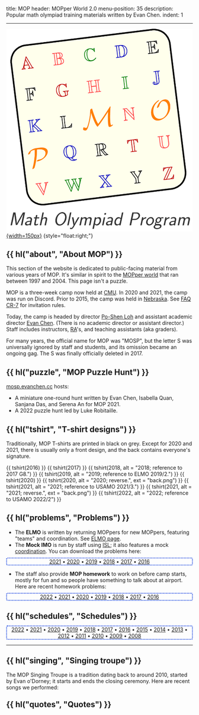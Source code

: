 title: MOP
header: MOPper World 2.0
menu-position: 35
description: Popular math olympiad training materials written by Evan Chen.
indent: 1

---

[![Not an official logo, but comedic](static/mop/abcde.png){width=150px}](static/mop/abcde.png)
{style="float:right;"}

## {{ hl("about", "About MOP") }}

This section of the website is dedicated to public-facing
material from various years of MOP.
It's similar in spirit to the [MOPper world](http://moppers.kaseorg.com/)
that ran between 1997 and 2004.
This page isn't a puzzle.

MOP is a three-week camp now held at [CMU](https://cmu.edu).
In 2020 and 2021, the camp was run on Discord.
Prior to 2015, the camp was held in [Nebraska](https://unl.edu).
See [FAQ CR-7](https://web.evanchen.cc/faq-rules.html#CR-7)
for invitation rules.

Today, the camp is headed by director
[Po-Shen Loh](https://www.math.cmu.edu/~ploh/cmu.shtml)
and assistant academic director [Evan Chen](index.html).
(There is no academic director or assistant director.)
Staff includes instructors, [RA][ra]'s, and
teaching assistants (aka graders).

[ra]: https://en.wikipedia.org/wiki/Resident_assistant

For many years, the official name for MOP was "MOSP",
but the letter S was universally ignored by staff and students,
and its omission became an ongoing gag.
The S was finally officially deleted in 2017.

## {{ hl("puzzle", "MOP Puzzle Hunt") }}

[mosp.evanchen.cc](mosp.evanchen.cc) hosts:

- A miniature one-round hunt written by
  Evan Chen, Isabella Quan, Sanjana Das, and Serena An for MOP 2021.
- A 2022 puzzle hunt led by Luke Robitaille.

## {{ hl("tshirt", "T-shirt designs") }}

Traditionally, MOP T-shirts are printed in black on grey.
Except for 2020 and 2021, there is usually only a front design,
and the back contains everyone's signature.

{{ tshirt(2016) }}
{{ tshirt(2017) }}
{{ tshirt(2018, alt = "2018; reference to 2017 G8.") }}
{{ tshirt(2019, alt = "2019; reference to ELMO 2019/2.") }}
{{ tshirt(2020) }}
{{ tshirt(2020, alt = "2020; reverse.", ext = "back.png") }}
{{ tshirt(2021, alt = "2021; reference to USAMO 2021/3.") }}
{{ tshirt(2021, alt = "2021; reverse.", ext = "back.png") }}
{{ tshirt(2022, alt = "2022; reference to USAMO 2022/2") }}

## {{ hl("problems", "Problems") }}

- The **ELMO** is written by returning MOPpers for new MOPpers,
  featuring "teams" and coordination.
  See [ELMO page](https://web.evanchen.cc/elmo/general.html).
- The **Mock IMO** is run by staff using [ISL](faq-rules.html#CR-11);
  it also features a mock
  [coordination](https://web.evanchen.cc/faq-rules.html#CR-10).
  You can download the problems here:

<div class="chooser list-chooser" markdown="block">

- [2021](static/mop/mockimo/2021.pdf)
- [2020](static/mop/mockimo/2020.pdf)
- [2019](static/mop/mockimo/2019.pdf)
- [2018](static/mop/mockimo/2018.pdf)
- [2017](static/mop/mockimo/2017.pdf)
- [2016](static/mop/mockimo/2016.pdf)

</div>

- The staff also provide **MOP homework** to work on before camp starts,
  mostly for fun and so people have something to talk about at airport.
  Here are recent homework problems:

<div class="chooser list-chooser" markdown="block">

- [2022](static/mop/homework/MOP2022HW.pdf)
- [2021](static/mop/homework/MOP2021HW.pdf)
- [2020](static/mop/homework/MOP2020HW.pdf)
- [2019](static/mop/homework/MOP2019HW.pdf)
- [2018](static/mop/homework/MOP2018HW.pdf)
- [2017](static/mop/homework/MOP2017HW.pdf)
- [2016](static/mop/homework/MOP2016HW.pdf)

</div>

## {{ hl("schedules", "Schedules") }}

<div class="chooser list-chooser" markdown="block">

- [2022](static/mop/schedules/2022.pdf)
- [2021](static/mop/schedules/2021.pdf)
- [2020](static/mop/schedules/2020.pdf)
- [2019](static/mop/schedules/2019.pdf)
- [2018](static/mop/schedules/2018.pdf)
- [2017](static/mop/schedules/2017.pdf)
- [2016](static/mop/schedules/2016.pdf)
- [2015](static/mop/schedules/2015.pdf)
- [2014](static/mop/schedules/2014.pdf)
- [2013](static/mop/schedules/2013.pdf)
- [2012](static/mop/schedules/2012.pdf)
- [2011](static/mop/schedules/2011.pdf)
- [2010](static/mop/schedules/2010.pdf)
- [2009](static/mop/schedules/2009.pdf)
- [2008](static/mop/schedules/2008.pdf)

</div>

---

## {{ hl("singing", "Singing troupe") }}

The MOP Singing Troupe is a tradition dating back to around 2010,
started by Evan o'Dorney; it starts and ends the closing ceremony.
Here are recent songs we performed:

<div class="chooser empty-chooser"></div>
<div data-header="Singing troupe 2022" data-year="2022" class="hidden" markdown="1">
- Defying Gravity
- Into the Unknown
- Another Day of Sun
- Music of the Night
- A Million Dreams
</div>

<div data-header="Singing troupe 2021" data-year="2021" class="hidden" markdown="1">
- Defying Gravity
- Another Day of Sun
- Into the Unknown
</div>

<div data-header="Singing troupe 2020" data-year="2020" class="hidden" markdown="1">
- A Million Dreams
- Defying Gravity
</div>

<div data-header="Singing troupe 2019" data-year="2019" class="hidden" markdown="1">
- Defying Gravity
- Good For You
- My Eyes
- My Heart Will Go On
- Requiem
- Unravel (English version)
</div>

<div data-header="Singing troupe 2018" data-year="2018" class="hidden" markdown="1">
- A Million Dreams
- Defying Gravity
- Memory
- My Eyes
- Rewrite the Stars
</div>

<div data-header="Singing troupe 2012" data-year="2012" class="hidden" markdown="1">
- Defying Gravity
- Do You Hear the People Sing
- I'm a Rock
- Memory
- On My Own
- One Short Day
- Popular
- Shall We Dance
- The Music of the Night
- The Phantom of the Opera
- The Point of No Return
- The Wizard and I
</div>

<div data-header="Singing troupe 2011" data-year="2011" class="hidden" markdown="1">
- Defying Gravity, and parody
	[Coordinate Bashing](https://web.evanchen.cc/static/sonnhard.pdf)
- Do You Hear The People Sing, and parody *Do You Hear the Teapot Sing*
- Finite Simple Group of Order Two
- Memory
- Music of the Night
- One Short Day
- Shall We Dance?
- Think of Me
- Wishing You Were Somehow Here Again
- Wonderful
</div>

## {{ hl("quotes", "Quotes") }}

<div class="chooser empty-chooser"></div>

<div data-year="2022" data-header="Quotes 2022" class="hidden" markdown="block">
- Franklyn Wang: "Evan has contributed to a decrease in Resnik's reputation."<br>
	Brandon Wang: "Evan is not solely responsible, right?
	Others are also responsible."<br>
	Franklyn Wang: "Yeah, like Resnik."
- Luke Robitaille: "I did not make ARML tiebreakers
	as a 12-year-old this year."
- Staff: "Let O be a point inside cyclic quadrilateral ABCD.
	Diagonals AC and BD intersect at P.
	Let X be the isogonal conjugate of B with respect to ODP.
	Show that one of the two points X and B lies on BX."
- Also staff: "Alice says, 'you are a doofus'.
	Bob says, 'no you'. Compute the total number of words exchanged."
- Milan Haiman: "This is a 2-page solution right?"<br>
	Po-Shen Loh: "No, it's 15."
- Sign on the way to breakfast: "Statue removed for restoration."<br>
	Espen Slettnes: "What statue? I don't see it."
- Andrew Lin: "There's nothing wrong with light mode."
- Luke Robitaille: "Some people should sing louder.
	This is Singing Troupe, not Singing Luke."
- Found on a fortune cookie:
	"Hard work pays off in the future. Laziness pays off now."
- Kevin Wu: "Their corn tastes more like their garlic bread
	than their garlic bread does."
- Franklyn Wang: "As Winston Churchill said during World War Two,
	'If you’re going through hell, keep going.'
	That’s what you do for this problem."
- Evan Chen, while teaching class:
	"I can't wait for class to end."
- Rachel Zhang: "Evan's like, tiny, right?"
- Henry Jiang: "I lose everything. One time I lost something,
	and then someone picked it up, and then he lost it, so I found it again."
- Jeff Lin: "Teaching your four-year-old to drink is
	like teaching your eight grader bary."
- Po-Shen Loh: "And I think this is a lesson we can all learn from,
	especially for the IMO team:
	when you do something, do it with full commitment."<br>
	Luke Robitaille: "So basically, you're saying that a
	full commitment is what you're thinking of?"
- Franklyn Wang: "Do piranha plants exist?
	Or are they just a Mario thing?"
- Holden Mui: "How’s the corn?"<br>
	Po-Shen Loh: "It’s very dehydrated.
	It’s like they forgot to add water."
	Sophie Liu: "I described it as pieces of matter
	that just so happen to be yellow."
- Derek Liu: "If four of you took 7 days to solve ELMO 6,
	by pigeonhole one of you took only one day to solve it."
- Cordelia Hu: "Any solution is a one-liner
	if the line is sufficiently long."<br>
	Evan Chen: "Aren't lines supposed to be infinite in length or something?"
- "One day [Resnik] had corn, then the next day they had corn
	with green beans, and you could clearly tell it was yesterday's corn.
	Then the next day they had fried rice with corn and green beans."
- Feodor Yevtushenko: "This rice tastes like rice except
	one in every like 20 grains is uncooked."<br>
	(Derek Liu: "Did you mean one in every 20 grains is cooked?")
- Many people: "Mr. Turtle, Mr. Turtle, come out of your shell @Holden"
- Brandon Wang: "A bunch of geo people are good at bashing;
	then they are the committee and write problems that can’t be bashed;
	then the students can’t bash; and the circle continues."
- Henry Jiang: "If you play a wrong note really loudly,
	that's just called jazz."
- Jeff Chen: "It's not wrong, it's just misguided."
- Jeff Chen: "Walking is nontrivially hard.
	It's $O(n)$ effort, whereas sitting here is $O(1)$ effort"
- Jeff Chen: "I’m too high; I’m going to go run around."
- Victoria Hu: "Oh yeah didn't u donate Raina to me at the airport?"
- Debbie Lee: "I don't think Jane Street would appreciate
	all their thousands of dollars going to fruit snacks."
- Derek Liu: "Dude, I haven't made a single haiku in all of MOP.
	What the heck."
</div>

<div data-year="2021" data-header="Quotes 2021" class="hidden" markdown="block">
- Alex Zhao: "Combo is only enjoyable when you can solve it."
- Ethan Liu: "I kinda don't want to do any more math, I just want to do algebra"
- Evan Chen: "I get crabby when people don't do what I tell them to.
	It's why I can never have a boss."
- Evan Chen: "I hate trying to be nice."
- Evan Chen: "I'm Evan. I guess I'm a PhD student at MIT?"
- Evan Chen: "Most problems require you to be awake."
- Evan Chen: "Where's Po? I think I actually need him for once."
- Holden Mui: "almost to 3 hours" (during office hours)
- Jeffrey Chen: "Base times height is not area.
	This is probably a useful fact to know."
- (right after) "Just to check, $\frac{K}{2a}$ is the height of a triangle, right?"
- Jeffrey Chen: "Is fermented spit not fine?"
- Noah Walsh: "The lesson I am learning from this is: when you see hard combo,
	take a nap"
- Raymond Feng: "OP STICK"
- Serena Xu: "Panel topic: why don't you want to be a panelist?"
</div>

<div data-year="2020" data-header="Quotes 2020" class="hidden" markdown="block">
- David Yang: "You look at the problem and ask 'what's the solution?' and then you write down the solution."
- Derek Liu: "jstris anyone?"
- Derek Liu: "Please misquote me."
- Evan Chen: "I trust the Russians."
- Holden Mui: "How many points do we get for misreading the problem?"
- Jaedon Whyte: "Wait so Max is alive now? Sad."
- Po-Shen Loh: "RA's means remote assistants this year."
- Solutions packet for Test 7:
	"By trying to make all three of $(x+1)(x+2)$, $(x+1)(x+3)$, $(x+2)(x+3)$
	squares, we may try the substitution $x + 2 = \frac{(t^2+1)^2}{4t(t^2-1)}$."
- Tristan Shin: "Proof: coordinates!"
- William Yue: "That's just true by combo."
</div>

<style type="text/css">
a img.tshirt {
	width: 150px;
	border: 2px grey solid;
	border-radius: 5px;
	margin: 7px 7px;
}
a img:hover {
	box-shadow: 0px 0px 35px #dddd33;
	background-color: #eeee88;
}
div.hidden {
	display: none;
	border: 2px solid #660000;
	border-radius: 8px;
	padding: 5px 5px;
	background-color: #e4fbf9;
	padding: 6px;
}

.chooser {
	text-align: center;
}
div.chooser {
	margin-top: -5px;
	margin-bottom: 5px;
}
.chooser ul {
	list-style: none;
	padding: 0 10px 0 10px;
	margin-bottom: 0px;
	border-radius: 4px;
}
.list-chooser ul {
	border: 2px dotted #0033dd;
}
.empty-chooser ul {
	border: 2px dotted #990099;
}
.empty-chooser a:link {
	color: #af2f2f;
}
.chooser ul > li {
	display: inline;
}
.chooser ul > li:not(:last-child)::after {
	content: " • ";
}
</style>

<script type="text/javascript">
$(() => {
	$('.list-chooser a').attr('target', '_blank');
	$('.empty-chooser').html('<ul></ul>');
	$(".hidden").each((index, el) => {
		const heading = $(el).attr('data-header');
		const h3 = $(`<h3>${heading}</h3>`);
		const close = $(`<button type="button" class="close"
		data-dismiss="alert" aria-label="Close">
		<span aria-hidden="true">&times;</span>
		</button>`);
		h3.append(close);
		close.on('click', () => { $(el).hide(); });
		$(el).prepend(h3);
		const year = $(el).attr('data-year');
		const link = $(`<li><a href="javascript:void(0);">${year}</a></li>`);
		const ambient = $(el).prevAll('.empty-chooser').first().find('ul');
		ambient.append(link);
		link.on('click', () => { $('.hidden').hide(); $(el).show(); });
	});
});
</script>
